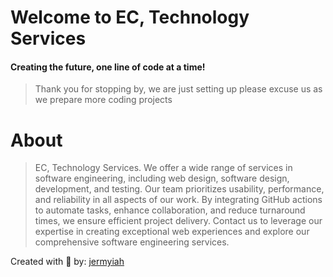 # Welcome to EC, Technology Services
#### Creating the future, one line of code at a time!
  
>Thank you for stopping by, we are just setting up please
>excuse us as we prepare more coding projects


# About 
>EC, Technology Services. We offer a wide range of services in software engineering, including web design, software design, development, 
and testing. Our team prioritizes usability, performance, and reliability in all aspects of our work. 
By integrating GitHub actions to automate tasks, enhance collaboration, and reduce turnaround times, 
we ensure efficient project delivery. Contact us to leverage our expertise in creating exceptional web 
experiences and explore our comprehensive software engineering services.

Created with 💙 by: [jermyiah](https://github.com/jge162)
